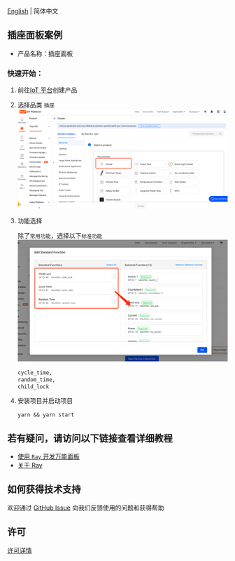 [English](README.md) | 简体中文[](README_zh.md)

## 插座面板案例

- 产品名称：插座面板

### 快速开始：

1. 前往[IoT 平台](https://iot.tuya.com/)创建产品

2. 选择品类 `插座`
   ![功能选择](./images/iot01.png)
3. 功能选择

   除了`常用功能`，选择以下`标准功能`
   ![功能选择](./images/iot02.png)

   ```
   cycle_time,
   random_time,
   child_lock
   ```

4. 安装项目并启动项目

   ```
   yarn && yarn start
   ```

## 若有疑问，请访问以下链接查看详细教程

- [使用 `Ray` 开发万能面板](https://developer.tuya.com/cn/miniapp-codelabs/codelabs/panelmore-guide/index.html#0)
- [关于 Ray](https://developer.tuya.com/cn/ray)

## 如何获得技术支持

欢迎通过 [GitHub Issue](https://github.com/Tuya-Community/tuya-ray-demo/issues) 向我们反馈使用的问题和获得帮助

## 许可

[许可详情](LICENSE)
